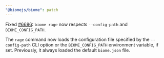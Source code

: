 ```yaml
---
"@biomejs/biome": patch
---
```


Fixed [#6686](https://github.com/biomejs/biome/issues/6686): `biome rage` now respects `--config-path` and `BIOME_CONFIG_PATH`.

The `rage` command now loads the configuration file specified by the `--config-path` CLI option or the `BIOME_CONFIG_PATH` environment variable, if set. Previously, it always loaded the default `biome.json` file.
